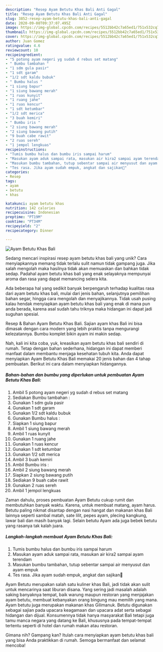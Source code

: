 ```yaml
---
description: "Resep Ayam Betutu Khas Bali Anti Gagal"
title: "Resep Ayam Betutu Khas Bali Anti Gagal"
slug: 3852-resep-ayam-betutu-khas-bali-anti-gagal
date: 2020-09-08T09:37:07.495Z
image: https://img-global.cpcdn.com/recipes/5512bb42c7a65ed1/751x532cq70/ayam-betutu-khas-bali-foto-resep-utama.jpg
thumbnail: https://img-global.cpcdn.com/recipes/5512bb42c7a65ed1/751x532cq70/ayam-betutu-khas-bali-foto-resep-utama.jpg
cover: https://img-global.cpcdn.com/recipes/5512bb42c7a65ed1/751x532cq70/ayam-betutu-khas-bali-foto-resep-utama.jpg
author: Juan Gomez
ratingvalue: 4.6
reviewcount: 10
recipeingredient:
- "5 potong ayam negeri yg sudah d rebus set matang"
- " Bumbu tambahan "
- "1 sdm gula pasir"
- "1 sdt garam"
- "1/2 sdt kaldu bubuk"
- " Bumbu halus "
- "1 siung bapur"
- "1 siung bawang merah"
- "1 ruas kunyit"
- "1 ruang jahe"
- "1 ruas kencur"
- "1 sdt ketumbar"
- "1/2 sdt merica"
- "3 buah kemiri"
- " Bumbu iris "
- "2 siung bawang merah"
- "2 siung bawang putih"
- "9 buah cabe rawit"
- "2 ruas sereh"
- "1 jempol lengkuas"
recipeinstructions:
- "Tumis bumbu halus dan bumbu iris sampai harum"
- "Masukan ayam aduk sampai rata, masukan air kira2 sampai ayam terendam"
- "Masukan bumbu tambahan, tutup sebentar sampai air menyusut dan ayam empuk"
- "Tes rasa. Jika ayam sudah empuk, angkat dan sajikan🥰"
categories:
- Resep
tags:
- ayam
- betutu
- khas

katakunci: ayam betutu khas 
nutrition: 142 calories
recipecuisine: Indonesian
preptime: "PT19M"
cooktime: "PT34M"
recipeyield: "2"
recipecategory: Dinner

---
```



![Ayam Betutu Khas Bali](https://img-global.cpcdn.com/recipes/5512bb42c7a65ed1/751x532cq70/ayam-betutu-khas-bali-foto-resep-utama.jpg)

Sedang mencari inspirasi resep ayam betutu khas bali yang unik? Cara menyiapkannya memang tidak terlalu sulit namun tidak gampang juga. Jika salah mengolah maka hasilnya tidak akan memuaskan dan bahkan tidak sedap. Padahal ayam betutu khas bali yang enak selayaknya mempunyai aroma dan rasa yang dapat memancing selera kita.

Ada beberapa hal yang sedikit banyak berpengaruh terhadap kualitas rasa dari ayam betutu khas bali, mulai dari jenis bahan, selanjutnya pemilihan bahan segar, hingga cara mengolah dan menyajikannya. Tidak usah pusing kalau hendak menyiapkan ayam betutu khas bali yang enak di mana pun anda berada, karena asal sudah tahu triknya maka hidangan ini dapat jadi suguhan spesial.

Resep &amp; Bahan Ayam Betutu Khas Bali. Sajian ayam khas Bali ini bisa dimasak dengan cara modern yang lebih praktis tanpa mengurangi kelezatannya. Bumbu komplet bikin ayam ini makin sedap.


Nah, kali ini kita coba, yuk, kreasikan ayam betutu khas bali sendiri di rumah. Tetap dengan bahan sederhana, hidangan ini dapat memberi manfaat dalam membantu menjaga kesehatan tubuh kita. Anda dapat menyiapkan Ayam Betutu Khas Bali memakai 20 jenis bahan dan 4 tahap pembuatan. Berikut ini cara dalam menyiapkan hidangannya.

<!--inarticleads1-->

##### Bahan-bahan dan bumbu yang diperlukan untuk pembuatan Ayam Betutu Khas Bali:

1. Ambil 5 potong ayam negeri yg sudah d rebus set matang
1. Sediakan  Bumbu tambahan :
1. Gunakan 1 sdm gula pasir
1. Gunakan 1 sdt garam
1. Gunakan 1/2 sdt kaldu bubuk
1. Gunakan  Bumbu halus :
1. Siapkan 1 siung bapur
1. Ambil 1 siung bawang merah
1. Ambil 1 ruas kunyit
1. Gunakan 1 ruang jahe
1. Gunakan 1 ruas kencur
1. Gunakan 1 sdt ketumbar
1. Gunakan 1/2 sdt merica
1. Ambil 3 buah kemiri
1. Ambil  Bumbu iris :
1. Ambil 2 siung bawang merah
1. Siapkan 2 siung bawang putih
1. Sediakan 9 buah cabe rawit
1. Gunakan 2 ruas sereh
1. Ambil 1 jempol lengkuas


Zaman dahulu, proses pembuatan Ayam Betutu cukup rumit dan membutuhkan banyak waktu. Karena, untuk membuat matang, ayam harus. Betutu paling nikmat disantap dengan nasi hangat dan makanan khas Bali lainnya seperti sambal matah, sate lilit, pepes ayam, plecing kangkung, lawar bali dan masih banyak lagi. Selain betutu Ayam ada juga bebek betutu yang rasanya tak kalah juara. 

<!--inarticleads2-->

##### Langkah-langkah membuat Ayam Betutu Khas Bali:

1. Tumis bumbu halus dan bumbu iris sampai harum
1. Masukan ayam aduk sampai rata, masukan air kira2 sampai ayam terendam
1. Masukan bumbu tambahan, tutup sebentar sampai air menyusut dan ayam empuk
1. Tes rasa. Jika ayam sudah empuk, angkat dan sajikan🥰


Ayam Betutu merupakan salah satu kuliner khas Bali, jadi tidak akan sulit untuk mencarinya saat liburan disana. Yang sering jadi masalah adalah saking banyaknya tempat, baik warung maupun restoran yang menjajakan ayam betutu, membuat kebanyakan orang bingung mau memilih yang mana. Ayam betutu juga merupakan makanan khas Gilimanuk. Betutu digunakan sebagai sajian pada upacara keagamaan dan upacara adat serta sebagai hidangan dan dijual. Konsumennya tidak hanya masyarakat Bali tetapi juga tamu manca negara yang datang ke Bali, khususnya pada tempat-tempat tertentu seperti di hotel dan rumah makan atau restoran. 

Gimana nih? Gampang kan? Itulah cara menyiapkan ayam betutu khas bali yang bisa Anda praktikkan di rumah. Semoga bermanfaat dan selamat mencoba!
